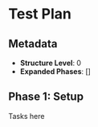 # Test Plan

## Metadata
- **Structure Level**: 0
- **Expanded Phases**: []

## Phase 1: Setup
Tasks here
